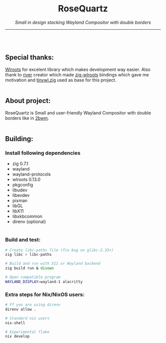 <h1 align="center">RoseQuartz</h1>
<p align="center"><i>Small in design stacking Wayland Compositor with double borders</i></p>
<hr><p align="center">
</p>
<br></br>

## Special thanks:

[Wlroots](https://github.com/swaywm/wlroots) for excelent library which makes development way easier. Also thank to [river](https://github.com/ifreund/river) creator which made [zig-wlroots](https://github.com/swaywm/zig-wlroots) bindings which gave me motivation and [tinywl.zig](https://github.com/swaywm/zig-wlroots/blob/master/tinywl/tinywl.zig) used as base for this project.
<br></br>

## About project:

RoseQuartz is Small and user-friendly Wayland Compositor with double borders like in [2bwm](https://github.com/venam/2bwm).
<br></br>

## Building:

### Install following dependencies

- zig 0.7.1
- wayland
- wayland-protocols
- wlroots 0.13.0
- pkgconfig
- libudev
- libevdev
- pixman
- libGL
- libX11
- libxkbcommon
- direnv (optional)
  <br></br>

### Build and test:

```sh
# Create libc-paths file (fix bug on glibc-2.33+)
zig libc > libc-paths

# Build and run with X11 or Wayland backend
zig build run & disown

# Open compatible program
WAYLAND_DISPLAY=wayland-1 alacritty
```

### Extra steps for Nix/NixOS users:

```sh
# Ff you are using direnv
direnv allow .

# Standard nix users
nix-shell

# Experimental flake
nix develop
```
